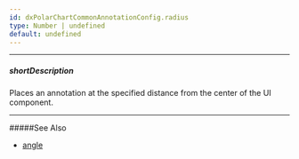 ```yaml
---
id: dxPolarChartCommonAnnotationConfig.radius
type: Number | undefined
default: undefined
---
```

---
##### shortDescription
Places an annotation at the specified distance from the center of the UI component.

---
     

#####See Also      
- [angle](/api-reference/_hidden/dxPolarChartCommonAnnotationConfig/angle.md '{basewidgetpath}/Configuration/annotations/#angle')